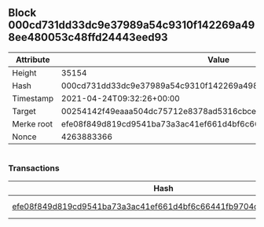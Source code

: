 ## Block 000cd731dd33dc9e37989a54c9310f142269a498ee480053c48ffd24443eed93

Attribute | Value
--- | ---
Height | 35154
Hash | 000cd731dd33dc9e37989a54c9310f142269a498ee480053c48ffd24443eed93
Timestamp | 2021-04-24T09:32:26+00:00
Target | 00254142f49eaaa504dc75712e8378ad5316cbcead634704b3734b6271167cc4
Merke root | efe08f849d819cd9541ba73a3ac41ef661d4bf6c66441fb9704cdf6dce07be84
Nonce | 4263883366

```

```

### Transactions

Hash | Amount
--- | ---
[efe08f849d819cd9541ba73a3ac41ef661d4bf6c66441fb9704cdf6dce07be84](efe08f849d819cd9541ba73a3ac41ef661d4bf6c66441fb9704cdf6dce07be84.md) | 10.00000000 SKEPTI 
